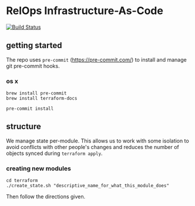 # RelOps Infrastructure-As-Code
[![Build Status](https://travis-ci.com/mozilla-platform-ops/relops_infra_as_code.svg?branch=master)](https://travis-ci.com/mozilla-platform-ops/relops_infra_as_code)

## getting started

The repo uses `pre-commit` (https://pre-commit.com/) to install and manage git
pre-commit hooks.

<!-- BEGINNING OF PRE-COMMIT-TERRAFORM DOCS HOOK -->

<!-- END OF PRE-COMMIT-TERRAFORM DOCS HOOK -->

### os x

```
brew install pre-commit
brew install terraform-docs

pre-commit install
```

## structure

We manage state per-module. This allows us to work with some isolation to avoid
conflicts with other people's changes and reduces the number of objects synced
during `terraform apply`.

### creating new modules

```
cd terraform
./create_state.sh "descriptive_name_for_what_this_module_does"
```

Then follow the directions given.

